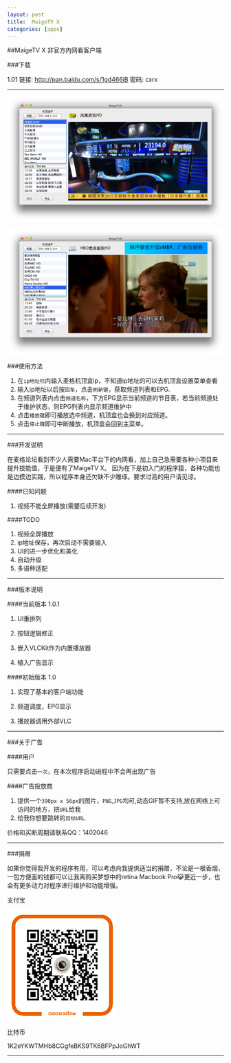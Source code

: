```yaml
---
layout: post
title:  MaigeTV X
categories: [apps]
---
```



##MaigeTV X 非官方内网看客户端


###下载

1.01  链接: <http://pan.baidu.com/s/1gd466iB>  密码: cxrx

---

![主界面](/image/maigetvx.png)


![广告示意](/image/maigetvx-ad.png)

###使用方法

1. 在`ip地址栏`内输入麦格机顶盒ip，不知道ip地址的可以去机顶盒设置菜单查看
2. 输入ip地址以后按`回车`，点击`刷新键`，获取频道列表和EPG.
3. 在频道列表内点击`频道名称`，下方EPG显示当前频道的节目表，若当前频道处于维护状态，则EPG列表内显示频道维护中
4. 点击`播放键`即可播放选中频道，机顶盒也会换到对应频道。
5. 点击`停止键`即可中断播放，机顶盒会回到主菜单。

---

###开发说明

在麦格论坛看到不少人需要Mac平台下的内网看，加上自己急需要各种小项目来提升技能值，于是便有了MaigeTV X。
因为在下是初入门的程序猿，各种功能也是边摸边实践，所以程序本身还欠缺不少雕琢。要求过高的用户请见谅。


####已知问题

1. 视频不能全屏播放(需要后续开发)

####TODO

1. 视频全屏播放
2. ip地址保存，再次启动不需要输入
3. UI的进一步优化和美化
4. 自动升级
5. 多语种适配

---

###版本说明

####当前版本 1.0.1

1. UI重排列

2. 按钮逻辑修正

3. 嵌入VLCKit作为内置播放器

4. 植入广告显示

####初始版本 1.0

1. 实现了基本的客户端功能

2. 频道调度，EPG显示

3. 播放器调用外部VLC

---

###关于广告

####用户

只需要点击`一次`，在本次程序启动进程中不会再出现广告

####广告投放商

1. 提供一个`390px x 56px`的图片，`PNG`,`JPG`均可,动态GIF暂不支持,放在网络上可访问的地方，把`URL`给我
2. 给我你想要跳转的`目标URL`

价格和买断周期请联系QQ：1402046


---

###捐赠

如果你觉得我开发的程序有用，可以考虑向我提供适当的捐赠，不论是一根香烟，一包方便面的钱都可以让我离购买梦想中的retina Macbook Pro😹更近一步，也会有更多动力对程序进行维护和功能增强。

支付宝

![支付宝](/image/alipayqr.png)


比特币

1K2eYKWTMHb8CGgfeBKS9TK6BFPpJoGhWT

---




